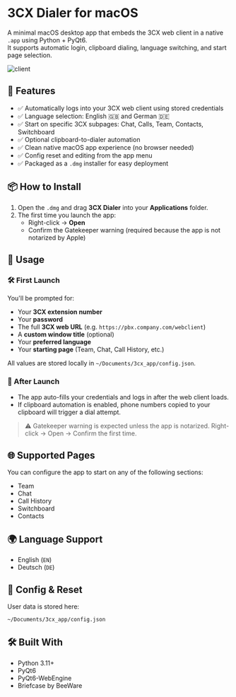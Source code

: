 # 3CX Dialer for macOS

A minimal macOS desktop app that embeds the 3CX web client in a native `.app` using Python + PyQt6.  
It supports automatic login, clipboard dialing, language switching, and start page selection.

![client](https://github.com/user-attachments/assets/876c694e-45e9-48f1-a465-87bc14fd3c9e)

## 🔧 Features

- ✅ Automatically logs into your 3CX web client using stored credentials  
- ✅ Language selection: English 🇬🇧 and German 🇩🇪  
- ✅ Start on specific 3CX subpages: Chat, Calls, Team, Contacts, Switchboard  
- ✅ Optional clipboard-to-dialer automation  
- ✅ Clean native macOS app experience (no browser needed)  
- ✅ Config reset and editing from the app menu  
- ✅ Packaged as a `.dmg` installer for easy deployment

## 📦 How to Install

1. Open the `.dmg` and drag **3CX Dialer** into your **Applications** folder.  
2. The first time you launch the app:
   - Right-click → **Open**
   - Confirm the Gatekeeper warning (required because the app is not notarized by Apple)

## 🧪 Usage

### 🛠 First Launch

You'll be prompted for:

- Your **3CX extension number**
- Your **password**
- The full **3CX web URL** (e.g. `https://pbx.company.com/webclient`)
- A **custom window title** (optional)
- Your **preferred language**
- Your **starting page** (Team, Chat, Call History, etc.)

All values are stored locally in `~/Documents/3cx_app/config.json`.

### 🚀 After Launch

- The app auto-fills your credentials and logs in after the web client loads.
- If clipboard automation is enabled, phone numbers copied to your clipboard will trigger a dial attempt.

> ⚠️ Gatekeeper warning is expected unless the app is notarized. Right-click → Open → Confirm the first time.

## 🌐 Supported Pages

You can configure the app to start on any of the following sections:

- Team
- Chat
- Call History
- Switchboard
- Contacts

## 🌍 Language Support

- English (`EN`)
- Deutsch (`DE`)

## 📁 Config & Reset

User data is stored here:

```bash
~/Documents/3cx_app/config.json
```

## 🛠 Built With

- Python 3.11+
- PyQt6
- PyQt6-WebEngine
- Briefcase by BeeWare
